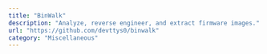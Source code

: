 ```yaml
---
title: "BinWalk"
description: "Analyze, reverse engineer, and extract firmware images."
url: "https://github.com/devttys0/binwalk"
category: "Miscellaneous"
---
```

